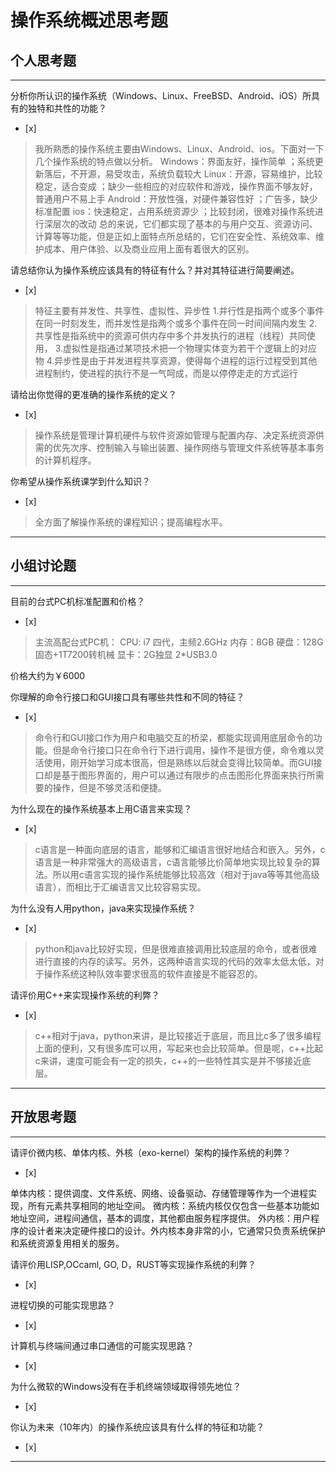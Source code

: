 # 操作系统概述思考题

## 个人思考题

---

分析你所认识的操作系统（Windows、Linux、FreeBSD、Android、iOS）所具有的独特和共性的功能？
- [x]  

>  我所熟悉的操作系统主要由Windows、Linux、Android、ios。下面对一下几个操作系统的特点做以分析。
Windows：界面友好，操作简单 ；系统更新落后，不开源，易受攻击，系统负载较大
Linux：开源，容易维护，比较稳定，适合变成 ；缺少一些相应的对应软件和游戏，操作界面不够友好，普通用户不易上手
Android：开放性强，对硬件兼容性好 ；广告多，缺少标准配置
ios：快速稳定，占用系统资源少 ；比较封闭，很难对操作系统进行深层次的改动
总的来说，它们都实现了基本的与用户交互、资源访问、计算等等功能，但是正如上面特点所总结的，它们在安全性、系统效率、维护成本、用户体验、以及商业应用上面有着很大的区别。

请总结你认为操作系统应该具有的特征有什么？并对其特征进行简要阐述。
- [x]  

>   特征主要有并发性、共享性、虚拟性、异步性
1.并行性是指两个或多个事件在同一时刻发生，而并发性是指两个或多个事件在同一时间间隔内发生
2.共享性是指系统中的资源可供内存中多个并发执行的进程（线程）共同使用，
3.虚拟性是指通过某项技术把一个物理实体变为若干个逻辑上的对应物
4.异步性是由于并发进程共享资源，使得每个进程的运行过程受到其他进程制约，使进程的执行不是一气呵成，而是以停停走走的方式运行
  

请给出你觉得的更准确的操作系统的定义？
- [x]  

>   操作系统是管理计算机硬件与软件资源如管理与配置内存、决定系统资源供需的优先次序、控制输入与输出装置、操作网络与管理文件系统等基本事务的计算机程序。

你希望从操作系统课学到什么知识？
- [x]  

>   全方面了解操作系统的课程知识；提高编程水平。

---

## 小组讨论题

---

目前的台式PC机标准配置和价格？
- [x]  

> 主流高配台式PC机：
  CPU: i7 四代，主频2.6GHz
  内存：8GB
  硬盘：128G固态+1T7200转机械
  显卡：2G独显
  2*USB3.0
  
  价格大约为￥6000
  
你理解的命令行接口和GUI接口具有哪些共性和不同的特征？
- [x]  

> 命令行和GUI接口作为用户和电脑交互的桥梁，都能实现调用底层命令的功能。但是命令行接口只在命令行下进行调用，操作不是很方便，命令难以灵活使用，刚开始学习成本很高，但是熟练以后就会变得比较简单。而GUI接口却是基于图形界面的，用户可以通过有限步的点击图形化界面来执行所需要的操作，但是不够灵活和便捷。

为什么现在的操作系统基本上用C语言来实现？
- [x]  

>  c语言是一种面向底层的语言，能够和汇编语言很好地结合和嵌入。另外，c语言是一种非常强大的高级语言，c语言能够比价简单地实现比较复杂的算法。所以用c语言实现的操作系统能够比较高效（相对于java等等其他高级语言），而相比于汇编语言又比较容易实现。

为什么没有人用python，java来实现操作系统？
- [x]  

>  python和java比较好实现，但是很难直接调用比较底层的命令，或者很难进行直接的内存的读写。另外，这两种语言实现的代码的效率太低太低，对于操作系统这种队效率要求很高的软件直接是不能容忍的。

请评价用C++来实现操作系统的利弊？
- [x]  

>  c++相对于java，python来讲，是比较接近于底层，而且比c多了很多编程上面的便利，又有很多库可以用，写起来也会比较简单。但是呢，c++比起c来讲，速度可能会有一定的损失，c++的一些特性其实是并不够接近底层。

---

## 开放思考题

---

请评价微内核、单体内核、外核（exo-kernel）架构的操作系统的利弊？
- [x]  

>  
单体内核：提供调度、文件系统、网络、设备驱动、存储管理等作为一个进程实现，所有元素共享相同的地址空间。
微内核：系统内核仅仅包含一些基本功能如地址空间，进程间通信，基本的调度，其他都由服务程序提供。
外内核：用户程序的设计者来决定硬件接口的设计。外内核本身非常的小，它通常只负责系统保护和系统资源复用相关的服务。


请评价用LISP,OCcaml, GO, D，RUST等实现操作系统的利弊？
- [x]  

>  

进程切换的可能实现思路？
- [x]  

>  

计算机与终端间通过串口通信的可能实现思路？
- [x]  

>  

为什么微软的Windows没有在手机终端领域取得领先地位？
- [x]  

>  

你认为未来（10年内）的操作系统应该具有什么样的特征和功能？
- [x]  

>  

---
